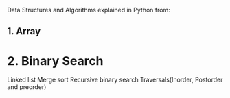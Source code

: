 Data Structures and Algorithms explained in Python from:
## 1. Array
# 2. Binary Search
Linked list 
Merge sort 
Recursive binary search
Traversals(Inorder, Postorder and preorder)
